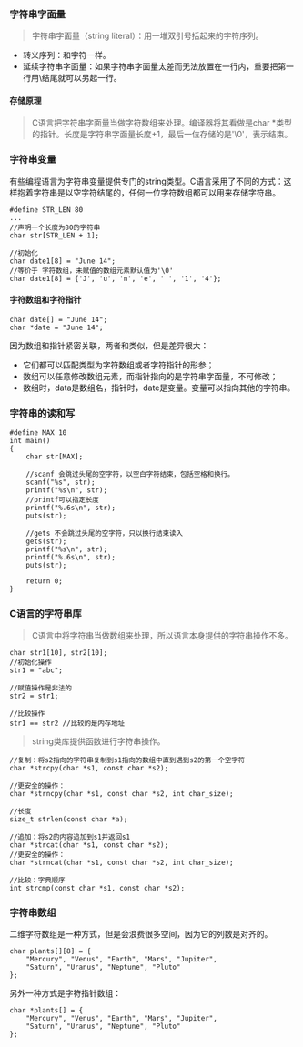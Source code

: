 <!--
author: 刘青
date: 2017-2-2
title: 字符串
type: note
source: C语言程序设计：现代方法-字符串
tags: 
category: clang/c_programming
status: publish
summary: 
-->

### 字符串字面量
> 字符串字面量（string literal）：用一堆双引号括起来的字符序列。

- 转义序列：和字符一样。
- 延续字符串字面量：如果字符串字面量太差而无法放置在一行内，重要把第一行用\结尾就可以另起一行。

#### 存储原理
> C语言把字符串字面量当做字符数组来处理。编译器将其看做是char *类型的指针。长度是字符串字面量长度+1，最后一位存储的是'\0'，表示结束。

### 字符串变量
有些编程语言为字符串变量提供专门的string类型。C语言采用了不同的方式：这样抱着字符串是以空字符结尾的，任何一位字符数组都可以用来存储字符串。
```
#define STR_LEN 80
...
//声明一个长度为80的字符串
char str[STR_LEN + 1];

//初始化
char date1[8] = "June 14";
//等价于 字符数组，未赋值的数组元素默认值为'\0'
char date1[8] = {'J', 'u', 'n', 'e', ' ', '1', '4'}; 
```

#### 字符数组和字符指针
```
char date[] = "June 14";
char *date = "June 14";
```

因为数组和指针紧密关联，两者和类似，但是差异很大：
- 它们都可以匹配类型为字符数组或者字符指针的形参；
- 数组可以任意修改数组元素，而指针指向的是字符串字面量，不可修改；
- 数组时，data是数组名，指针时，date是变量。变量可以指向其他的字符串。

### 字符串的读和写
```
#define MAX 10
int main()
{
    char str[MAX];

    //scanf 会跳过头尾的空字符，以空白字符结束，包括空格和换行。
    scanf("%s", str);
    printf("%s\n", str);
    //printf可以指定长度
    printf("%.6s\n", str);
    puts(str);

    //gets 不会跳过头尾的空字符，只以换行结束读入
    gets(str);
    printf("%s\n", str);
    printf("%.6s\n", str);
    puts(str);

    return 0;
}
```

### C语言的字符串库
> C语言中将字符串当做数组来处理，所以语言本身提供的字符串操作不多。
```
char str1[10], str2[10];
//初始化操作
str1 = "abc";

//赋值操作是非法的
str2 = str1;

//比较操作
str1 == str2 //比较的是内存地址
```

> string类库提供函数进行字符串操作。

```
//复制：将s2指向的字符串复制到s1指向的数组中直到遇到s2的第一个空字符
char *strcpy(char *s1, const char *s2);

//更安全的操作：
char *strncpy(char *s1, const char *s2, int char_size);

//长度
size_t strlen(const char *a);

//追加：将s2的内容追加到s1并返回s1
char *strcat(char *s1, const char *s2);
//更安全的操作：
char *strncat(char *s1, const char *s2, int char_size);

//比较：字典顺序
int strcmp(const char *s1, const char *s2);
```

### 字符串数组
二维字符数组是一种方式，但是会浪费很多空间，因为它的列数是对齐的。
```
char plants[][8] = {
    "Mercury", "Venus", "Earth", "Mars", "Jupiter", 
    "Saturn", "Uranus", "Neptune", "Pluto"
};
```

另外一种方式是字符指针数组：
```
char *plants[] = {
    "Mercury", "Venus", "Earth", "Mars", "Jupiter", 
    "Saturn", "Uranus", "Neptune", "Pluto"
};
```


